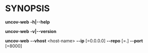 SYNOPSIS
========

**uncov-web** **-h|\-\-help**

**uncov-web** **-v|\-\-version**

**uncov-web** **\-\-vhost** \<host-name\> **\-\-ip** [=0.0.0.0] **\-\-repo** [=.] **\-\-port** [=8000]

